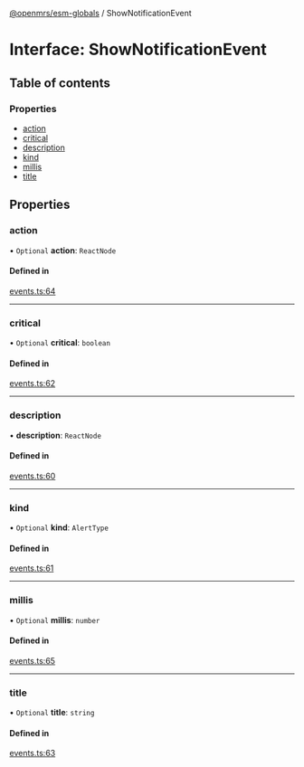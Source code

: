 [@openmrs/esm-globals](../API.md) / ShowNotificationEvent

# Interface: ShowNotificationEvent

## Table of contents

### Properties

- [action](ShowNotificationEvent.md#action)
- [critical](ShowNotificationEvent.md#critical)
- [description](ShowNotificationEvent.md#description)
- [kind](ShowNotificationEvent.md#kind)
- [millis](ShowNotificationEvent.md#millis)
- [title](ShowNotificationEvent.md#title)

## Properties

### action

• `Optional` **action**: `ReactNode`

#### Defined in

[events.ts:64](https://github.com/openmrs/openmrs-esm-core/blob/master/packages/framework/esm-globals/src/events.ts#L64)

___

### critical

• `Optional` **critical**: `boolean`

#### Defined in

[events.ts:62](https://github.com/openmrs/openmrs-esm-core/blob/master/packages/framework/esm-globals/src/events.ts#L62)

___

### description

• **description**: `ReactNode`

#### Defined in

[events.ts:60](https://github.com/openmrs/openmrs-esm-core/blob/master/packages/framework/esm-globals/src/events.ts#L60)

___

### kind

• `Optional` **kind**: `AlertType`

#### Defined in

[events.ts:61](https://github.com/openmrs/openmrs-esm-core/blob/master/packages/framework/esm-globals/src/events.ts#L61)

___

### millis

• `Optional` **millis**: `number`

#### Defined in

[events.ts:65](https://github.com/openmrs/openmrs-esm-core/blob/master/packages/framework/esm-globals/src/events.ts#L65)

___

### title

• `Optional` **title**: `string`

#### Defined in

[events.ts:63](https://github.com/openmrs/openmrs-esm-core/blob/master/packages/framework/esm-globals/src/events.ts#L63)
